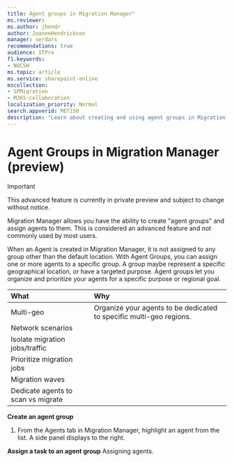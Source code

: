 ```yaml
---
title: Agent groups in Migration Manager"
ms.reviewer: 
ms.author: jhendr
author: JoanneHendrickson
manager: serdars
recommendations: true
audience: ITPro
f1.keywords:
- NOCSH
ms.topic: article
ms.service: sharepoint-online
mscollection: 
- SPMigration
- M365-collaboration
localization_priority: Normal
search.appverid: MET150
description: "Learn about creating and using agent groups in Migration Manager."
---
```

#  Agent Groups in Migration Manager (preview)

>[!Important]
> This advanced feature is currently in private preview and subject to change without notice.


Migration Manager allows you have the ability to create "agent groups" and assign agents to them.  This is considered an advanced feature and not commonly used by most users.

When an Agent is created in Migration Manager, it is not assigned to any group other than the default location. With Agent Groups, you can assign one or more agents to a specific group. A group maybe represent a specific geographical location, or have a targeted purpose. Agent groups let you organize and prioritize your agents for a specific purpose or regional goal.

|What|Why|
|:-----|:-----|
|Multi-geo| Organize your agents to be dedicated to specific multi-geo regions. | 
|Network scenarios||
|Isolate migration jobs/traffic|| 
|Prioritize migration jobs||
|Migration waves|
|Dedicate agents to scan vs migrate



**Create an agent group**
1. From the Agents tab in Migration Manager, highlight an agent from the list.  A side panel displays to the right.


**Assign a task to an agent group**
Assigning agents.

